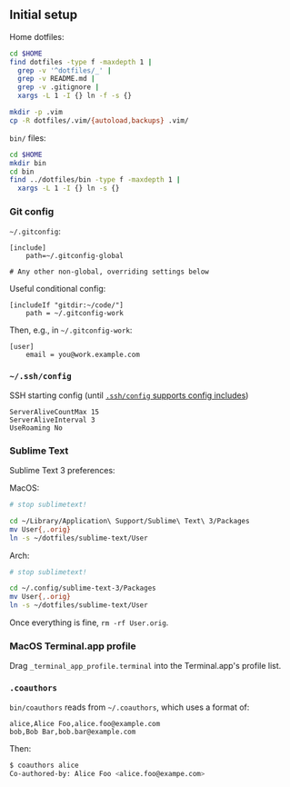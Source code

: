 ## Initial setup

Home dotfiles:

```bash
cd $HOME
find dotfiles -type f -maxdepth 1 |
  grep -v '^dotfiles/_' |
  grep -v README.md |
  grep -v .gitignore |
  xargs -L 1 -I {} ln -f -s {}

mkdir -p .vim
cp -R dotfiles/.vim/{autoload,backups} .vim/
```

`bin/` files:

```bash
cd $HOME
mkdir bin
cd bin
find ../dotfiles/bin -type f -maxdepth 1 |
  xargs -L 1 -I {} ln -s {}
```

### Git config

`~/.gitconfig`:

```
[include]
	path=~/.gitconfig-global

# Any other non-global, overriding settings below
```

Useful conditional config:

```
[includeIf "gitdir:~/code/"]
    path = ~/.gitconfig-work
```

Then, e.g., in `~/.gitconfig-work`:

```
[user]
    email = you@work.example.com
```

### `~/.ssh/config`

SSH starting config (until [`.ssh/config` supports config includes](https://bugzilla.mindrot.org/show_bug.cgi?id=1585))

```
ServerAliveCountMax 15
ServerAliveInterval 3
UseRoaming No
```

### Sublime Text

Sublime Text 3 preferences:

MacOS:

```bash
# stop sublimetext!

cd ~/Library/Application\ Support/Sublime\ Text\ 3/Packages
mv User{,.orig}
ln -s ~/dotfiles/sublime-text/User
```

Arch:

```bash
# stop sublimetext!

cd ~/.config/sublime-text-3/Packages
mv User{,.orig}
ln -s ~/dotfiles/sublime-text/User
```

Once everything is fine, `rm -rf User.orig`.

### MacOS Terminal.app profile

Drag `_terminal_app_profile.terminal` into the Terminal.app's profile list.

### `.coauthors`

`bin/coauthors` reads from `~/.coauthors`, which uses a format of:

```
alice,Alice Foo,alice.foo@example.com
bob,Bob Bar,bob.bar@example.com
```

Then:

```bash
$ coauthors alice
Co-authored-by: Alice Foo <alice.foo@exampe.com>
```
